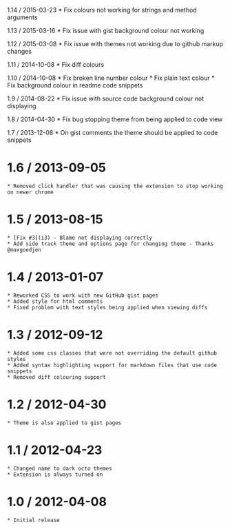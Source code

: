 1.14 / 2015-03-23
    * Fix colours not working for strings and method arguments

1.13 / 2015-03-16
    * Fix issue with gist background colour not working

1.12 / 2015-03-08
    * Fix issue with themes not working due to github markup changes

1.11 / 2014-10-08
    * Fix diff colours

1.10 / 2014-10-08
    * Fix broken line number colour
    * Fix plain text colour
    * Fix background colour in readme code snippets

1.9 / 2014-08-22
    * Fix issue with source code background colour not displaying

1.8 / 2014-04-30
    * Fix bug stopping theme from being applied to code view

1.7 / 2013-12-08
    *  On gist comments the theme should be applied to code snippets

1.6 / 2013-09-05
================
    * Removed click handler that was causing the extension to stop working on newer chrome 

1.5 / 2013-08-15
================
    * [Fix #3](i3) - Blame not displaying correctly
    * Add side track theme and options page for changing theme - Thanks @maxgoedjen

1.4 / 2013-01-07
===============
    * Reworked CSS to work with new GitHub gist pages
    * Added style for html comments
    * Fixed problem with text styles being applied when viewing diffs

1.3 / 2012-09-12
===============
    * Added some css classes that were not overriding the default github styles
    * Added syntax highlighting support for markdown files that use code snippets
    * Removed diff colouring support

1.2 / 2012-04-30
===============
    * Theme is also applied to gist pages

1.1 / 2012-04-23
===============
    * Changed name to dark octo themes
    * Extension is always turned on

1.0 / 2012-04-08
===============
    * Initial release
